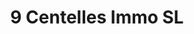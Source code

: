---
title: "9 Centelles Immo SL"
url: /aiguafreda/9-centelles-immo-sl/
shop: agente inmobiliario
---